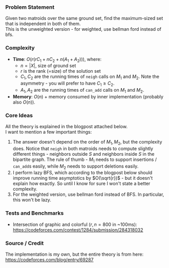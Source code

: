 ### Problem Statement
Given two matroids over the same ground set, find the maximum-sized set that is independent in both of them.<br>
This is the unweighted version - for weighted, use bellman ford instead of bfs.

### Complexity
- **Time**: $O(r(rC_1 + nC_2 + n(A_1 + A_2)))$, where:
  - $n = |X|$, size of ground set
  - $r$ is the rank (=size) of the solution set
  - $C_1, C_2$ are the running times of `neigh` calls on $M_1$ and $M_2$. Note the asymmetry - you will prefer to have $C_1 \geq C_2$.
  - $A_1, A_2$ are the running times of `can_add` calls on $M_1$ and $M_2$.
- **Memory**: $O(n)$ + memory consumed by inner implementation (probably also $O(n)$).

### Core Ideas
All the theory is explained in the blogpost attached below.<br>
I want to mention a few important things:
1. The answer doesn't depend on the order of $M_1, M_2$, but the complexity does. Notice that `neigh` in both matroids needs to compute slightly different things - neighbors outside $S$ and neighbors inside $S$ in the bipartite graph. The rule of thumb - $M_1$ needs to support insertions / `can_add`s easily, while $M_2$ needs to support deletions easily.
2. I perform lazy BFS, which according to the blogpost below should improve running time asymptotics by $O(\sqrt{r})$ - but it doesn't explain how exactly. So until I know for sure I won't state a better complexity.
3. For the weighted version, use bellman ford instead of BFS. In particular, this won't be lazy.

### Tests and Benchmarks
- Intersection of graphic and colorful ($r,n = 800$ in ~100ms): https://codeforces.com/contest/1284/submission/284318032

### Source / Credit
The implementation is my own, but the entire theory is from here: https://codeforces.com/blog/entry/69287